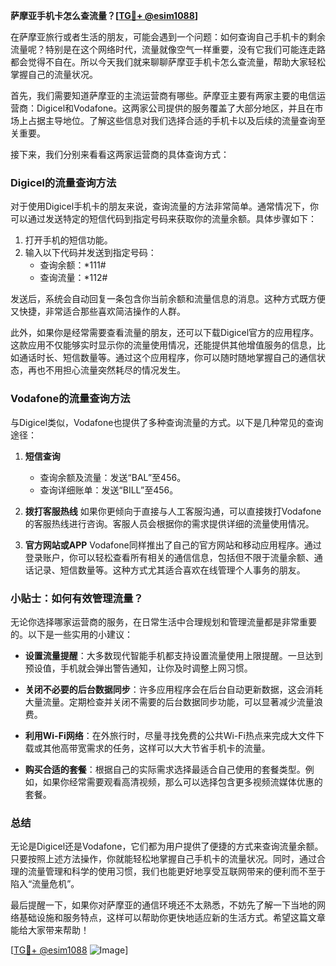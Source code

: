 **萨摩亚手机卡怎么查流量？[[TG💪+ @esim1088](https://t.me/s/esim1088)]**

在萨摩亚旅行或者生活的朋友，可能会遇到一个问题：如何查询自己手机卡的剩余流量呢？特别是在这个网络时代，流量就像空气一样重要，没有它我们可能连走路都会觉得不自在。所以今天我们就来聊聊萨摩亚手机卡怎么查流量，帮助大家轻松掌握自己的流量状况。

首先，我们需要知道萨摩亚的主流运营商有哪些。萨摩亚主要有两家主要的电信运营商：Digicel和Vodafone。这两家公司提供的服务覆盖了大部分地区，并且在市场上占据主导地位。了解这些信息对我们选择合适的手机卡以及后续的流量查询至关重要。

接下来，我们分别来看看这两家运营商的具体查询方式：

### Digicel的流量查询方法

对于使用Digicel手机卡的朋友来说，查询流量的方法非常简单。通常情况下，你可以通过发送特定的短信代码到指定号码来获取你的流量余额。具体步骤如下：

1. 打开手机的短信功能。
2. 输入以下代码并发送到指定号码：
   - 查询余额：*111#
   - 查询流量：*112#

发送后，系统会自动回复一条包含你当前余额和流量信息的消息。这种方式既方便又快捷，非常适合那些喜欢简洁操作的人群。

此外，如果你是经常需要查看流量的朋友，还可以下载Digicel官方的应用程序。这款应用不仅能够实时显示你的流量使用情况，还能提供其他增值服务的信息，比如通话时长、短信数量等。通过这个应用程序，你可以随时随地掌握自己的通信状态，再也不用担心流量突然耗尽的情况发生。

### Vodafone的流量查询方法

与Digicel类似，Vodafone也提供了多种查询流量的方式。以下是几种常见的查询途径：

1. **短信查询**
   - 查询余额及流量：发送“BAL”至456。
   - 查询详细账单：发送“BILL”至456。

2. **拨打客服热线**
   如果你更倾向于直接与人工客服沟通，可以直接拨打Vodafone的客服热线进行咨询。客服人员会根据你的需求提供详细的流量使用情况。

3. **官方网站或APP**
   Vodafone同样推出了自己的官方网站和移动应用程序。通过登录账户，你可以轻松查看所有相关的通信信息，包括但不限于流量余额、通话记录、短信数量等。这种方式尤其适合喜欢在线管理个人事务的朋友。

### 小贴士：如何有效管理流量？

无论你选择哪家运营商的服务，在日常生活中合理规划和管理流量都是非常重要的。以下是一些实用的小建议：

- **设置流量提醒**：大多数现代智能手机都支持设置流量使用上限提醒。一旦达到预设值，手机就会弹出警告通知，让你及时调整上网习惯。
  
- **关闭不必要的后台数据同步**：许多应用程序会在后台自动更新数据，这会消耗大量流量。定期检查并关闭不需要的后台数据同步功能，可以显著减少流量浪费。

- **利用Wi-Fi网络**：在外旅行时，尽量寻找免费的公共Wi-Fi热点来完成大文件下载或其他高带宽需求的任务，这样可以大大节省手机卡的流量。

- **购买合适的套餐**：根据自己的实际需求选择最适合自己使用的套餐类型。例如，如果你经常需要观看高清视频，那么可以选择包含更多视频流媒体优惠的套餐。

### 总结

无论是Digicel还是Vodafone，它们都为用户提供了便捷的方式来查询流量余额。只要按照上述方法操作，你就能轻松地掌握自己手机卡的流量状况。同时，通过合理的流量管理和科学的使用习惯，我们也能更好地享受互联网带来的便利而不至于陷入“流量危机”。

最后提醒一下，如果你对萨摩亚的通信环境还不太熟悉，不妨先了解一下当地的网络基础设施和服务特点，这样可以帮助你更快地适应新的生活方式。希望这篇文章能给大家带来帮助！

[[TG💪+ @esim1088](https://t.me/s/esim1088) ![Image](https://i.postimg.cc/4NQfJmqS/Snipaste-2025-05-13-00-14-12.png)]